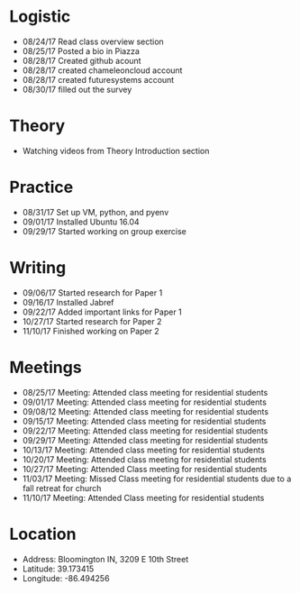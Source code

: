 # Logistic

* 08/24/17 Read class overview section 
* 08/25/17 Posted a bio in Piazza
* 08/28/17 Created github acount
* 08/28/17 created chameleoncloud account
* 08/28/17 created futuresystems account
* 08/30/17 filled out the survey

# Theory

* Watching videos from Theory Introduction section

# Practice

* 08/31/17 Set up VM, python, and pyenv
* 09/01/17 Installed Ubuntu 16.04
* 09/29/17 Started working on group exercise

# Writing
 
* 09/06/17 Started research for Paper 1
* 09/16/17 Installed Jabref
* 09/22/17 Added important links for Paper 1
* 10/27/17 Started research for Paper 2
* 11/10/17 Finished working on Paper 2

# Meetings

* 08/25/17 Meeting: Attended class meeting for residential students
* 09/01/17 Meeting: Attended class meeting for residential students
* 09/08/12 Meeting: Attended class meeting for residential students
* 09/15/17 Meeting: Attended class meeting for residential students
* 09/22/17 Meeting: Attended class meeting for residential students
* 09/29/17 Meeting: Attended class meeting for residential students
* 10/13/17 Meeting: Attended class meeting for residential students
* 10/20/17 Meeting: Attended class meeting for residential students
* 10/27/17 Meeting: Attended Class meeting for residential students
* 11/03/17 Meeting: Missed Class meeting for residential students due to a fall retreat for church
* 11/10/17 Meeting: Attended Class meeting for residential students

# Location

* Address: Bloomington IN, 3209 E 10th Street
* Latitude: 39.173415
* Longitude: -86.494256
